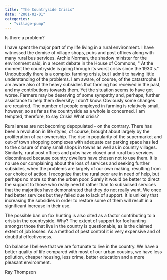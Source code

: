```yaml
---
title: "The Countryside Crisis"
date: "2001-02-01"
categories: 
  - "village-pump"
---
```


Is there a problem?

I have spent the major part of my life living in a rural environment. I have witnessed the demise of village shops, pubs and post offices along with many rural bus services. Archie Norman, the shadow minister for the environment said, in a recent debate in the House of Commons, " At the moment the countryside is going through its worst crisis since the 1930's." Undoubtedly there is a complex farming crisis, but I admit to having little understanding of the problems. I am aware, of course, of the catastrophe. I am aware also of the heavy subsidies that farming has received in the past, and my contributions towards them. Yet the situation seems to have got worse. Farmers may be deserving of some sympathy and, perhaps, further assistance to help them diversify; I don't know. Obviously some changes are required. The number of people employed in farming is relatively small, however, so as far as the countryside as a whole is concerned. I am tempted, therefore, to say Crisis! What crisis?

Rural areas are not becoming depopulated - on the contrary. There has been a revolution in life styles, of course, brought about largely by the proliferation of car ownership. The rise in popularity of the supermarket and out-of town shopping complexes with adequate car parking space has led to the closure of many small shops in towns as well as in country villages. Similarly, rural post offices and pubs have closed and rural bus services discontinued because country dwellers have chosen not to use them. It is no use our complaining about the loss of services and seeking further subsidies, when the problems are largely of our own making, resulting from our choice of action. I recognize that the rural poor are in need of help, but perhaps no more so than the urban poor. Surely it would be better to direct the support to those who really need it rather than to subsidised services that the majorities have demonstrated that they do not really want. We once had better services but they failed due to lack of support. It is unlikely that increasing the subsidies in order to restore some of them will result in a significant increase in their use.

The possible ban on fox hunting is also cited as a factor contributing to a crisis in the countryside. Why? The extent of support for fox hunting amongst those that live in the country is questionable, as is the claimed extent of job losses. As a method of pest control it is very expensive and of doubtful effectiveness.

On balance I believe that we are fortunate to live in the country. We have a better quality of life compared with most of our urban cousins, we have less pollution, cheaper housing, less crime, better education and a more pleasant environment.

Ray Thompson
